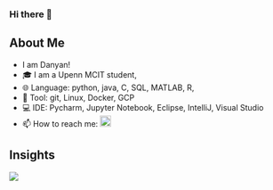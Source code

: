 ### Hi there 👋

## About Me
- I am Danyan!
- 🎓 I am a Upenn MCIT student, 
- 🌐 Language: python, java, C, SQL, MATLAB, R,
- 🔧 Tool: git, Linux, Docker, GCP
- 💻 IDE: Pycharm, Jupyter Notebook, Eclipse, IntelliJ, Visual Studio
- 📫 How to reach me: <a href="https://www.linkedin.com/in/danyan-sherry-qian-8209889a/"><img height="20" src="https://cdn2.iconfinder.com/data/icons/social-icon-3/512/social_style_3_in-306.png"/></a>

## Insights
<img src="https://github-readme-stats.vercel.app/api/top-langs?username=danyanqian"/>
<!--
**danyanqian/danyanqian** is a ✨ _special_ ✨ repository because its `README.md` (this file) appears on your GitHub profile.

Here are some ideas to get you started:

- 🔭 I’m currently working on ...
- 🌱 I’m currently learning python, java
- 👯 I’m looking to collaborate on ...
- 🤔 I’m looking for help with ...
- 💬 Ask me about ...
- 📫 How to reach me: qiandy1996@gmail.com
- 😄 Pronouns: ...
- ⚡ Fun fact: ...
-
For reference:
https://towardsdatascience.com/enrich-your-github-profile-with-these-tips-272fa1eafe05
